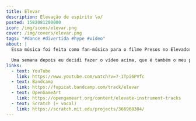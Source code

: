 ```yaml
---
title: Elevar
description: Elevação de espírito \o/
posted: 1582081200000
icon: /img/icons/elevar.png
cover: /img/covers/elevar.png
tags: "#dance #divertida #hype #video"
about: |
  Essa música foi feita como fan-música para o filme Presos no Elevador (R.I.P.), com vocal do Elias. Se você quiser ouvir essa versão da música cheque os links dessa página.

  Uma semana depois eu decidi fazer o vídeo acima, que é também o meu primeiro projeto de verdade usando Blender. Muito obrigado pro pessoal da [SheepIt](https://www.sheepit-renderfarm.com/) por renderizar os frames pra mim enquanto eu dormia kk
links:
  - text: YouTube
    link: https://www.youtube.com/watch?v=7-1Tpi6PVfc
  - text: Bandcamp
    link: https://fupicat.bandcamp.com/track/elevar
  - text: OpenGameArt
    link: https://opengameart.org/content/elevate-instrument-tracks
  - text: Scratch (+ vocal)
    link: https://scratch.mit.edu/projects/366968304/
---
```

<vid-yt url="https://youtu.be/7-1Tpi6PVfc"></vid-yt>
